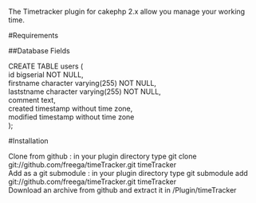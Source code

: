 The Timetracker plugin for cakephp 2.x allow you manage your working time.

#Requirements

##Database Fields

CREATE TABLE users (  
    id bigserial NOT NULL,  
    firstname character varying(255) NOT NULL,  
    laststname character varying(255) NOT NULL,  
    comment text,  
    created timestamp without time zone,  
    modified timestamp without time zone  
);  

#Installation

Clone from github : in your plugin directory type git clone git://github.com/freega/timeTracker.git timeTracker  
Add as a git submodule : in your plugin directory type git submodule add git://github.com/freega/timeTracker.git timeTracker  
Download an archive from github and extract it in /Plugin/timeTracker  
